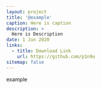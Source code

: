 ```yaml
---
layout: project
title: '@example'
caption: Here is caption
description: >
  Here is Description
date: 1 Jun 2020
links:
  - title: Download Link
    url: https://github.com/p1n9u
sitemap: false
---
```


example
